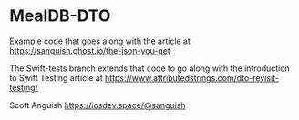 # MealDB-DTO


Example code that goes along with the article at https://sanguish.ghost.io/the-json-you-get

The Swift-tests branch extends that code to go along with the introduction to Swift Testing article at https://www.attributedstrings.com/dto-revisit-testing/

Scott Anguish
https://iosdev.space/@sanguish

